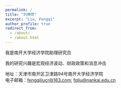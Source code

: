 ```yaml
---
permalink: /
title: "刘俸奇"
excerpt: "Liu, Fengqi"
author_profile: true
redirect_from: 
  - /about/
  - /about.html
---
```


我是南开大学经济学院助理研究员<br />

我的研究兴趣是宏观经济波动、财政政策和消息冲击<br />




地址：天津市南开区卫津路94号南开大学经济学院<br>
电子邮箱：fengqiliucr@163.com; fqliu@nankai.edu.cn<br>
<br>
<br>

